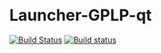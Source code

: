 # Launcher-GPLP-qt

[![Build Status](https://travis-ci.org/Regigicas/Launcher-GPLP-qt.svg?branch=master)](https://travis-ci.org/Regigicas/Launcher-GPLP-qt)
[![Build status](https://ci.appveyor.com/api/projects/status/vq66ytvhmp8c238n?svg=true)](https://ci.appveyor.com/project/Regigicas/launcher-gplp-qt)
